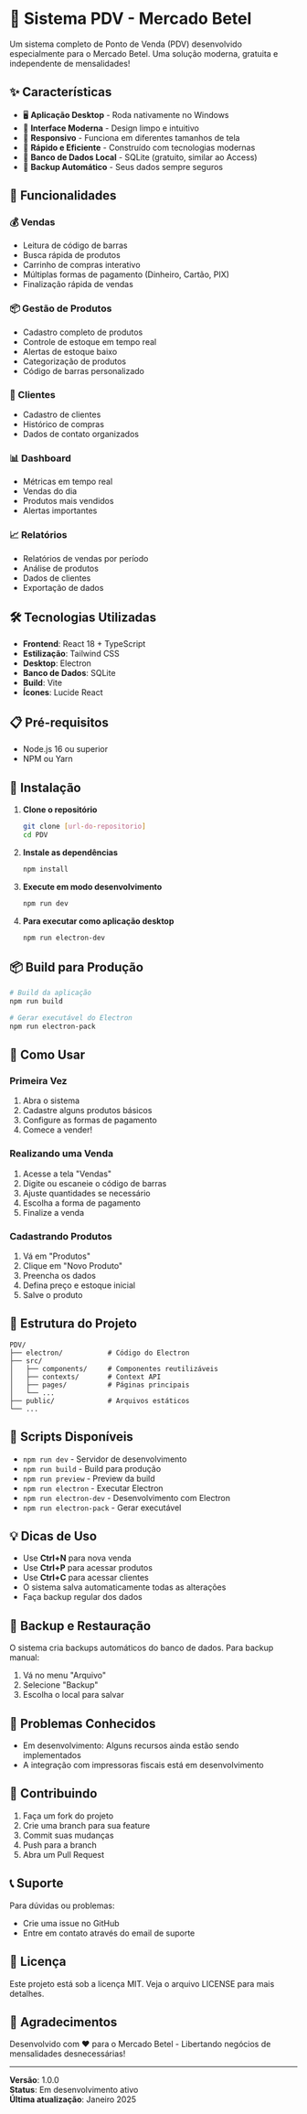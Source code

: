 # 🏪 Sistema PDV - Mercado Betel

Um sistema completo de Ponto de Venda (PDV) desenvolvido especialmente para o Mercado Betel. Uma solução moderna, gratuita e independente de mensalidades!

## ✨ Características

- 🖥️ **Aplicação Desktop** - Roda nativamente no Windows
- 🎨 **Interface Moderna** - Design limpo e intuitivo 
- 📱 **Responsivo** - Funciona em diferentes tamanhos de tela
- 🚀 **Rápido e Eficiente** - Construído com tecnologias modernas
- 💾 **Banco de Dados Local** - SQLite (gratuito, similar ao Access)
- 🔄 **Backup Automático** - Seus dados sempre seguros

## 🚀 Funcionalidades

### 💰 Vendas
- Leitura de código de barras
- Busca rápida de produtos
- Carrinho de compras interativo
- Múltiplas formas de pagamento (Dinheiro, Cartão, PIX)
- Finalização rápida de vendas

### 📦 Gestão de Produtos
- Cadastro completo de produtos
- Controle de estoque em tempo real
- Alertas de estoque baixo
- Categorização de produtos
- Código de barras personalizado

### 👥 Clientes
- Cadastro de clientes
- Histórico de compras
- Dados de contato organizados

### 📊 Dashboard
- Métricas em tempo real
- Vendas do dia
- Produtos mais vendidos
- Alertas importantes

### 📈 Relatórios
- Relatórios de vendas por período
- Análise de produtos
- Dados de clientes
- Exportação de dados

## 🛠️ Tecnologias Utilizadas

- **Frontend**: React 18 + TypeScript
- **Estilização**: Tailwind CSS
- **Desktop**: Electron
- **Banco de Dados**: SQLite
- **Build**: Vite
- **Ícones**: Lucide React

## 📋 Pré-requisitos

- Node.js 16 ou superior
- NPM ou Yarn

## 🚀 Instalação

1. **Clone o repositório**
   ```bash
   git clone [url-do-repositorio]
   cd PDV
   ```

2. **Instale as dependências**
   ```bash
   npm install
   ```

3. **Execute em modo desenvolvimento**
   ```bash
   npm run dev
   ```

4. **Para executar como aplicação desktop**
   ```bash
   npm run electron-dev
   ```

## 📦 Build para Produção

```bash
# Build da aplicação
npm run build

# Gerar executável do Electron
npm run electron-pack
```

## 🎯 Como Usar

### Primeira Vez
1. Abra o sistema
2. Cadastre alguns produtos básicos
3. Configure as formas de pagamento
4. Comece a vender!

### Realizando uma Venda
1. Acesse a tela "Vendas"
2. Digite ou escaneie o código de barras
3. Ajuste quantidades se necessário
4. Escolha a forma de pagamento
5. Finalize a venda

### Cadastrando Produtos
1. Vá em "Produtos"
2. Clique em "Novo Produto"
3. Preencha os dados
4. Defina preço e estoque inicial
5. Salve o produto

## 📁 Estrutura do Projeto

```
PDV/
├── electron/           # Código do Electron
├── src/
│   ├── components/     # Componentes reutilizáveis
│   ├── contexts/       # Context API
│   ├── pages/          # Páginas principais
│   └── ...
├── public/             # Arquivos estáticos
└── ...
```

## 🔧 Scripts Disponíveis

- `npm run dev` - Servidor de desenvolvimento
- `npm run build` - Build para produção
- `npm run preview` - Preview da build
- `npm run electron` - Executar Electron
- `npm run electron-dev` - Desenvolvimento com Electron
- `npm run electron-pack` - Gerar executável

## 💡 Dicas de Uso

- Use **Ctrl+N** para nova venda
- Use **Ctrl+P** para acessar produtos
- Use **Ctrl+C** para acessar clientes
- O sistema salva automaticamente todas as alterações
- Faça backup regular dos dados

## 🔄 Backup e Restauração

O sistema cria backups automáticos do banco de dados. Para backup manual:
1. Vá no menu "Arquivo"
2. Selecione "Backup"
3. Escolha o local para salvar

## 🐛 Problemas Conhecidos

- Em desenvolvimento: Alguns recursos ainda estão sendo implementados
- A integração com impressoras fiscais está em desenvolvimento

## 🤝 Contribuindo

1. Faça um fork do projeto
2. Crie uma branch para sua feature
3. Commit suas mudanças
4. Push para a branch
5. Abra um Pull Request

## 📞 Suporte

Para dúvidas ou problemas:
- Crie uma issue no GitHub
- Entre em contato através do email de suporte

## 📄 Licença

Este projeto está sob a licença MIT. Veja o arquivo LICENSE para mais detalhes.

## 🎉 Agradecimentos

Desenvolvido com ❤️ para o Mercado Betel - Libertando negócios de mensalidades desnecessárias!

---

**Versão**: 1.0.0  
**Status**: Em desenvolvimento ativo  
**Última atualização**: Janeiro 2025
